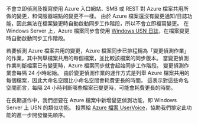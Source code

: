 不會立即偵測及複寫使用 Azure 入口網站、SMB 或 REST 對 Azure 檔案共用所做的變更，和伺服器端點的變更不一樣。 由於 Azure 檔案還沒有變更通知/日誌功能，因此無法在檔案變更時自動啟動同步工作階段，所以不會立即複寫變更。 在 Windows Server 上，Azure 檔案同步會使用 [Windows USN 日誌](https://msdn.microsoft.com/library/windows/desktop/aa363798.aspx)，在檔案變更時自動啟動同步工作階段。

若要偵測 Azure 檔案共用的變更，Azure 檔案同步已排程稱為「變更偵測作業」的作業，其中列舉檔案共用的每個檔案，並比較該檔案的同步版本。 當變更偵測作業判斷檔案已有變更時，Azure 檔案同步就會起始同步工作階段。 變更偵測作業會每隔 24 小時起始。 由於變更偵測作業的運作方式是列舉 Azure 檔案共用的每個檔案，因此大命名空間比小命名空間會耗費更長的時間。 這表示對這些命名空間而言，每隔 24 小時判斷哪些檔案已變更時，可能會耗費更長的時間。 

在長期運作中，我們想要在 Azure 檔案中新增變更偵測功能，即 Windows Server 上 USN 的類似功能。 投票給 [Azure 檔案 UserVoice](https://feedback.azure.com/forums/217298-storage/category/180670-files)，協助我們排定此功能的進一步開發優先順序。